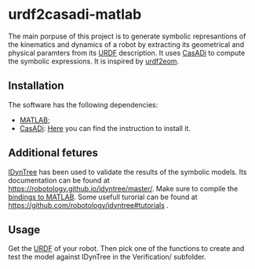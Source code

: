 # urdf2casadi-matlab
The main porpuse of this project is to generate symbolic represantions of the kinematics and dynamics of a robot
by extracting its geometrical and physical paramters from its [URDF](http://wiki.ros.org/urdf) description.
It uses [CasADi](https://web.casadi.org/) to compute the symbolic expressions. It is inspired by 
[urdf2eom](https://github.com/DeepakParamkusam/urdf2eom). 

## Installation
The software has the following dependencies:
* [MATLAB](https://www.mathworks.com/products/matlab.html);
* [CasADi](https://web.casadi.org/): [Here](https://web.casadi.org/get/) you can find the instruction to install it.

## Additional fetures
[IDynTree](https://github.com/robotology/idyntree) has been used to validate the results of the symbolic models.
Its documentation can be found at https://robotology.github.io/idyntree/master/.
Make sure to compile the [bindings to MATLAB](https://github.com/robotology/idyntree#bindings).
Some usefull turorial can be found at https://github.com/robotology/idyntree#tutorials .

## Usage 
Get the [URDF](http://wiki.ros.org/urdf) of your robot. Then pick one of the functions to create and test the model against IDynTree 
in the Verification/ subfolder. 